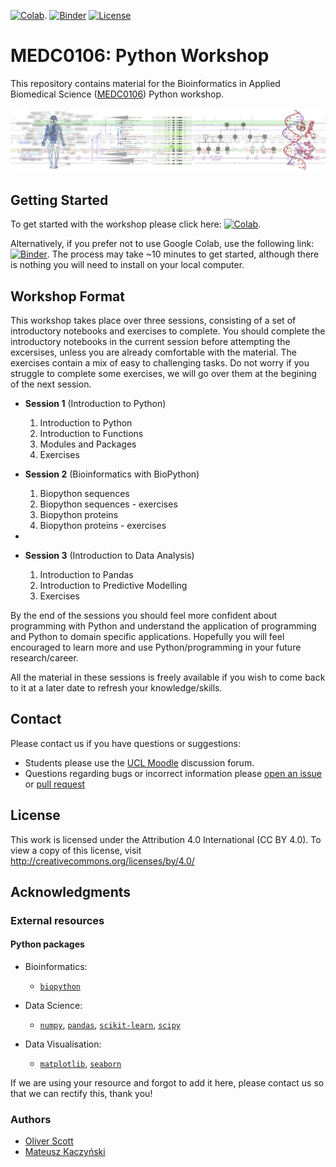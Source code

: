 [![Colab](https://colab.research.google.com/assets/colab-badge.svg)](https://colab.research.google.com/github/MEDC0106/PythonWorkshop).
[![Binder](https://mybinder.org/badge_logo.svg)](https://mybinder.org/v2/gh/MEDC0106/PythonWorkshop/main)
[![License](https://img.shields.io/badge/License-CC%20BY%204.0-lightgrey.svg)](https://github.com/MEDC0106/PythonWorkshop/blob/main/LICENSE)

# MEDC0106: Python Workshop

This repository contains material for the Bioinformatics in Applied Biomedical Science ([MEDC0106](https://www.ucl.ac.uk/module-catalogue/modules/bioinformatics-in-applied-biomedical-science-MEDC0106)) Python workshop.

<p align="center">
  <img src="resources/static/Banner.png" alt="MEDC0106 Banner" width="800"/>
  <br>
</p>

## Getting Started


To get started with the workshop please click here: [![Colab](https://colab.research.google.com/assets/colab-badge.svg)](https://colab.research.google.com/github/MEDC0106/PythonWorkshop).

Alternatively, if you prefer not to use Google Colab, use the following link: [![Binder](https://mybinder.org/badge_logo.svg)](https://mybinder.org/v2/gh/MEDC0106/PythonWorkshop/main).
The process may take ~10 minutes to get started, although there is nothing you will need to install on your local
computer.

## Workshop Format

This workshop takes place over three sessions, consisting of a set of introductory notebooks and exercises to complete.
You should complete the introductory notebooks in the current session before attempting the excersises, unless you are
already comfortable with the material. The exercises contain a mix of easy to challenging tasks. Do not worry if you 
struggle to complete some exercises, we will go over them at the begining of the next session.

- **Session 1** (Introduction to Python)
    1. Introduction to Python
    2. Introduction to Functions
    3. Modules and Packages 
    4. Exercises

- **Session 2** (Bioinformatics with BioPython)
    1. Biopython sequences
    2. Biopython sequences - exercises
    3. Biopython proteins 
    4. Biopython proteins - exercises
- 
- **Session 3** (Introduction to Data Analysis)
    1. Introduction to Pandas
    2. Introduction to Predictive Modelling
    3. Exercises


By the end of the sessions you should feel more confident about programming with Python and understand the application
of programming and Python to domain specific applications. Hopefully you will feel encouraged to learn more and use
Python/programming in your future research/career.

All the material in these sessions is freely available if you wish to come back to it at a later date to refresh
your knowledge/skills.

## Contact

Please contact us if you have questions or suggestions:

- Students please use the [UCL Moodle](https://moodle.ucl.ac.uk/course/view.php?id=20875) discussion forum.
- Questions regarding bugs or incorrect information please [open an issue](https://github.com/MEDC0106/PythonWorkshop/issues) or [pull request](https://github.com/MEDC0106/PythonWorkshop/pulls)

## License

This work is licensed under the Attribution 4.0 International (CC BY 4.0).
To view a copy of this license, visit http://creativecommons.org/licenses/by/4.0/

## Acknowledgments

### External resources

#### Python packages

- Bioinformatics:
    - [`biopython`](https://biopython.org/)
    
- Data Science:
    - [`numpy`](https://numpy.org/), [`pandas`](https://pandas.pydata.org/), [`scikit-learn`](https://scikit-learn.org/stable/), [`scipy`](https://scipy.org/)

- Data Visualisation:
    - [`matplotlib`](https://matplotlib.org/), [`seaborn`](https://seaborn.pydata.org/)

If we are using your resource and forgot to add it here, please contact us so that we can rectify this, thank you!

### Authors

- [Oliver Scott](https://github.com/OliverBScott) 
- [Mateusz Kaczyński](https://github.com/ellimilial)
